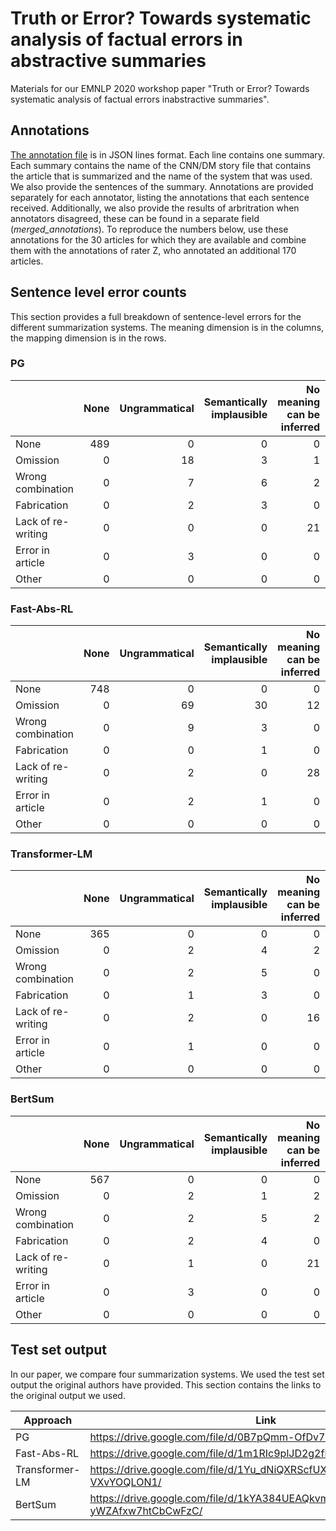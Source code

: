 # Truth or Error? Towards systematic analysis of factual errors in abstractive summaries
Materials for our EMNLP 2020 workshop paper "Truth or Error? Towards systematic analysis of factual errors inabstractive summaries".

## Annotations
[The annotation file](all_annotations.jsonl) is in JSON lines format. Each line contains one summary. Each summary contains the name of the CNN/DM story file that contains the article that is summarized and the name of the system that was used. We also provide the sentences of the summary. Annotations are provided separately for each annotator, listing the annotations that each sentence received. Additionally, we also provide the results of arbritration when annotators disagreed, these can be found in a separate field (*merged_annotations*). To reproduce the numbers below, use these annotations for the 30 articles for which they are available and combine them with the annotations of rater Z, who annotated an additional 170 articles. 

## Sentence level error counts
This section provides a full breakdown of sentence-level errors for the different summarization systems. The meaning dimension is in the columns, the mapping dimension is in the rows.

### PG
|              |   None |   Ungrammatical |   Semantically implausible |   No meaning can be inferred |   Meaning changed, not entailed |   Meaning changed, contradiction |   Pragmatic meaning changed |
|:-------------------|-------:|----------------:|---------------------------:|-----------------------------:|--------------------------------:|---------------------------------:|----------------------------:|
| None               |    489 |               0 |                          0 |                            0 |                               0 |                                0 |                           0 |
| Omission           |      0 |              18 |                          3 |                            1 |                               0 |                                6 |                           1 |
| Wrong combination  |      0 |               7 |                          6 |                            2 |                               0 |                               13 |                           0 |
| Fabrication        |      0 |               2 |                          3 |                            0 |                               0 |                                1 |                           0 |
| Lack of re-writing |      0 |               0 |                          0 |                           21 |                               0 |                                5 |                           0 |
| Error in article   |      0 |               3 |                          0 |                            0 |                               0 |                                0 |                           0 |
| Other              |      0 |               0 |                          0 |                            0 |                               0 |                                0 |                           0 |

### Fast-Abs-RL
|              |   None |   Ungrammatical |   Semantically implausible |   No meaning can be inferred |   Meaning changed, not entailed |   Meaning changed, contradiction |   Pragmatic meaning changed |
|:-------------------|-------:|----------------:|---------------------------:|-----------------------------:|--------------------------------:|---------------------------------:|----------------------------:|
| None               |    748 |               0 |                          0 |                            0 |                               0 |                                0 |                           0 |
| Omission           |      0 |              69 |                         30 |                           12 |                               2 |                               45 |                          10 |
| Wrong combination  |      0 |               9 |                          3 |                            0 |                               2 |                                7 |                           0 |
| Fabrication        |      0 |               0 |                          1 |                            0 |                               2 |                                4 |                           0 |
| Lack of re-writing |      0 |               2 |                          0 |                           28 |                               0 |                                8 |                           0 |
| Error in article   |      0 |               2 |                          1 |                            0 |                               0 |                                0 |                           0 |
| Other              |      0 |               0 |                          0 |                            0 |                               0 |                                1 |                           0 |
### Transformer-LM
|              |   None |   Ungrammatical |   Semantically implausible |   No meaning can be inferred |   Meaning changed, not entailed |   Meaning changed, contradiction |   Pragmatic meaning changed |
|:-------------------|-------:|----------------:|---------------------------:|-----------------------------:|--------------------------------:|---------------------------------:|----------------------------:|
| None               |    365 |               0 |                          0 |                            0 |                               0 |                                0 |                           0 |
| Omission           |      0 |               2 |                          4 |                            2 |                               2 |                                1 |                           0 |
| Wrong combination  |      0 |               2 |                          5 |                            0 |                               7 |                               21 |                           0 |
| Fabrication        |      0 |               1 |                          3 |                            0 |                               7 |                                8 |                           0 |
| Lack of re-writing |      0 |               2 |                          0 |                           16 |                               0 |                                5 |                           0 |
| Error in article   |      0 |               1 |                          0 |                            0 |                               0 |                                0 |                           0 |
| Other              |      0 |               0 |                          0 |                            0 |                               0 |                                0 |                           0 |
### BertSum
|              |   None |   Ungrammatical |   Semantically implausible |   No meaning can be inferred |   Meaning changed, not entailed |   Meaning changed, contradiction |   Pragmatic meaning changed |
|:-------------------|-------:|----------------:|---------------------------:|-----------------------------:|--------------------------------:|---------------------------------:|----------------------------:|
| None               |    567 |               0 |                          0 |                            0 |                               0 |                                0 |                           0 |
| Omission           |      0 |               2 |                          1 |                            2 |                               0 |                                6 |                           2 |
| Wrong combination  |      0 |               2 |                          5 |                            2 |                               2 |                               19 |                           0 |
| Fabrication        |      0 |               2 |                          4 |                            0 |                               9 |                                6 |                           0 |
| Lack of re-writing |      0 |               1 |                          0 |                           21 |                               1 |                                8 |                           0 |
| Error in article   |      0 |               3 |                          0 |                            0 |                               0 |                                0 |                           0 |
| Other              |      0 |               0 |                          0 |                            0 |                               0 |                                0 |                           0 |

## Test set output
In our paper, we compare four summarization systems. We used the test set output the original authors have provided. This section contains the links to the original output we used.

| Approach       | Link                                                               |
|----------------|--------------------------------------------------------------------|
| PG             | https://drive.google.com/file/d/0B7pQmm-OfDv7MEtMVU5sOHc5LTg/      |
| Fast-Abs-RL    | https://drive.google.com/file/d/1m1RIc9plJD2g2fhXUvwHLRtAhTVgYFKS/ |
| Transformer-LM | https://drive.google.com/file/d/1Yu_dNiQXRScfUXVMokDXM-VXvYOQLON1/ |
| BertSum        | https://drive.google.com/file/d/1kYA384UEAQkvmZ-yWZAfxw7htCbCwFzC/ |
